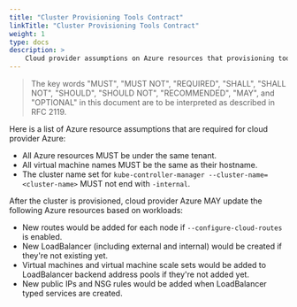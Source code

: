 ```yaml
---
title: "Cluster Provisioning Tools Contract"
linkTitle: "Cluster Provisioning Tools Contract"
weight: 1
type: docs
description: >
    Cloud provider assumptions on Azure resources that provisioning tools should follow.
---
```


> The key words "MUST", "MUST NOT", "REQUIRED", "SHALL", "SHALL NOT", "SHOULD", "SHOULD NOT", "RECOMMENDED",  "MAY", and "OPTIONAL" in this document are to be interpreted as described in RFC 2119.

Here is a list of Azure resource assumptions that are required for cloud provider Azure:

* All Azure resources MUST be under the same tenant.
* All virtual machine names MUST be the same as their hostname.
* The cluster name set for `kube-controller-manager --cluster-name=<cluster-name>` MUST not end with `-internal`.

After the cluster is provisioned, cloud provider Azure MAY update the following Azure resources based on workloads:

* New routes would be added for each node if `--configure-cloud-routes` is enabled.
* New LoadBalancer (including external and internal) would be created if they're not existing yet.
* Virtual machines and virtual machine scale sets would be added to LoadBalancer backend address pools if they're not added yet.
* New public IPs and NSG rules would be added when LoadBalancer typed services are created.

